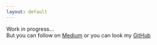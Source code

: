 ```yaml
---
layout: default
---
```


Work in progress... <br/>
But you can follow on [Medium](https://yagizkucukkambak.medium.com/) or you can look my [GitHub](https://github.com/yagizkambak)
